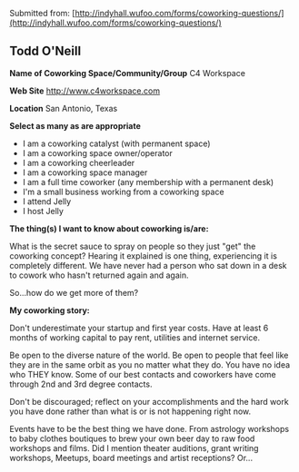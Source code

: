 Submitted from: [http://indyhall.wufoo.com/forms/coworking-questions/](http://indyhall.wufoo.com/forms/coworking-questions/)

## Todd O'Neill

**Name of Coworking Space/Community/Group** C4 Workspace

**Web Site** http://www.c4workspace.com

**Location** San Antonio, Texas

**Select as many as are appropriate**

* I am a coworking catalyst (with permanent space)
* I am a coworking space owner/operator
* I am a coworking cheerleader
* I am a coworking space manager
* I am a full time coworker (any membership with a permanent desk)
* I'm a small business working from a coworking space
* I attend Jelly
* I host Jelly

**The thing(s) I want to know about coworking is/are:**

What is the secret sauce to spray on people so they just "get" the coworking concept? Hearing it explained is one thing, experiencing it is completely different. We have never had a person who sat down in a desk to cowork who hasn't returned again and again.

So...how do we get more of them?

**My coworking story:**

Don't underestimate your startup and first year costs. Have at least 6 months of working capital to pay rent, utilities and internet service.

Be open to the diverse nature of the world. Be open to people that feel like they are in the same orbit as you no matter what they do. You have no idea who THEY know. Some of our best contacts and coworkers have come through 2nd and 3rd degree contacts.

Don't be discouraged; reflect on your accomplishments and the hard work you have done rather than what is or is not happening right now.

Events have to be the best thing we have done. From astrology workshops to baby clothes boutiques to brew your own beer day to raw food workshops and films. Did I mention theater auditions, grant writing workshops, Meetups, board meetings and artist receptions? Or...